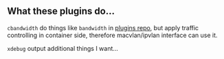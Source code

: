 ## What these plugins do...

`cbandwidth` do things like `bandwidth` in [plugins repo](https://github.com/containernetworking/plugins), but apply traffic controlling in container side, therefore macvlan/ipvlan interface can use it.

`xdebug` output additional things I want...